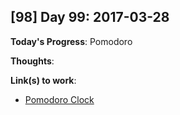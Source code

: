 ## [98] Day 99: 2017-03-28

**Today's Progress**: Pomodoro

**Thoughts**: 

**Link(s) to work**:
- [Pomodoro Clock](https://codepen.io/digilou/pen/qroxaR)
